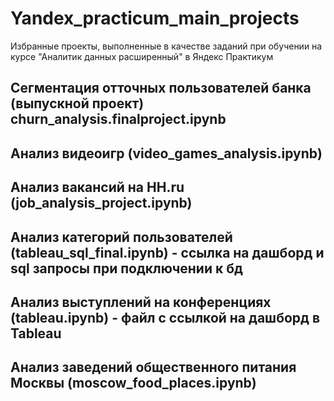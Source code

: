 # Yandex_practicum_main_projects
Избранные проекты, выполненные в качестве заданий при обучении  на курсе "Аналитик данных расширенный" в Яндекс Практикум
## Сегментация отточных пользователей банка (выпускной проект) churn_analysis.finalproject.ipynb
## Анализ видеоигр (video_games_analysis.ipynb)
## Анализ вакансий на HH.ru (job_analysis_project.ipynb)
## Анализ категорий пользователей (tableau_sql_final.ipynb) - ссылка на дашборд и sql запросы при подключении к бд
## Анализ выступлений на конференциях (tableau.ipynb) - файл с ссылкой на дашборд в Tableau
## Анализ заведений общественного питания Москвы (moscow_food_places.ipynb)






